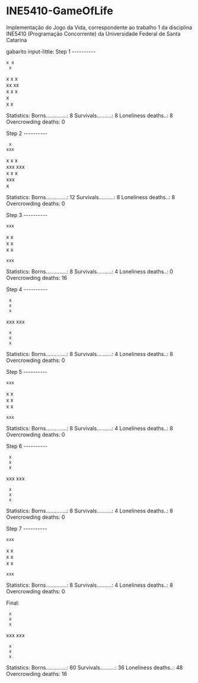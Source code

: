 # INE5410-GameOfLife
Implementação do Jogo da Vida, correspondente ao trabalho 1 da disciplina INE5410 (Programação Concorrente) da Universidade Federal de Santa Catarina

gabarito input-little:
Step 1 ----------
           
           
    x x    
     x     
  x  x  x  
   xx xx   
  x  x  x  
     x     
    x x    
           
           
Statistics:
        Borns..............: 8
        Survivals..........: 8
        Loneliness deaths..: 8
        Overcrowding deaths: 0

Step 2 ----------
           
           
     x     
    xxx    
   x x x   
  xxx xxx  
   x x x   
    xxx    
     x     
           
           
Statistics:
        Borns..............: 12
        Survivals..........: 8
        Loneliness deaths..: 8
        Overcrowding deaths: 0

Step 3 ----------
           
           
    xxx    
           
  x     x  
  x     x  
  x     x  
           
    xxx    
           
           
Statistics:
        Borns..............: 8
        Survivals..........: 4
        Loneliness deaths..: 0
        Overcrowding deaths: 16

Step 4 ----------
           
     x     
     x     
     x     
           
 xxx   xxx 
           
     x     
     x     
     x     
           
Statistics:
        Borns..............: 8
        Survivals..........: 4
        Loneliness deaths..: 8
        Overcrowding deaths: 0

Step 5 ----------
           
           
    xxx    
           
  x     x  
  x     x  
  x     x  
           
    xxx    
           
           
Statistics:
        Borns..............: 8
        Survivals..........: 4
        Loneliness deaths..: 8
        Overcrowding deaths: 0

Step 6 ----------
           
     x     
     x     
     x     
           
 xxx   xxx 
           
     x     
     x     
     x     
           
Statistics:
        Borns..............: 8
        Survivals..........: 4
        Loneliness deaths..: 8
        Overcrowding deaths: 0

Step 7 ----------
           
           
    xxx    
           
  x     x  
  x     x  
  x     x  
           
    xxx    
           
           
Statistics:
        Borns..............: 8
        Survivals..........: 4
        Loneliness deaths..: 8
        Overcrowding deaths: 0

Final:
           
     x     
     x     
     x     
           
 xxx   xxx 
           
     x     
     x     
     x     
           
Statistics:
        Borns..............: 60
        Survivals..........: 36
        Loneliness deaths..: 48
        Overcrowding deaths: 16
